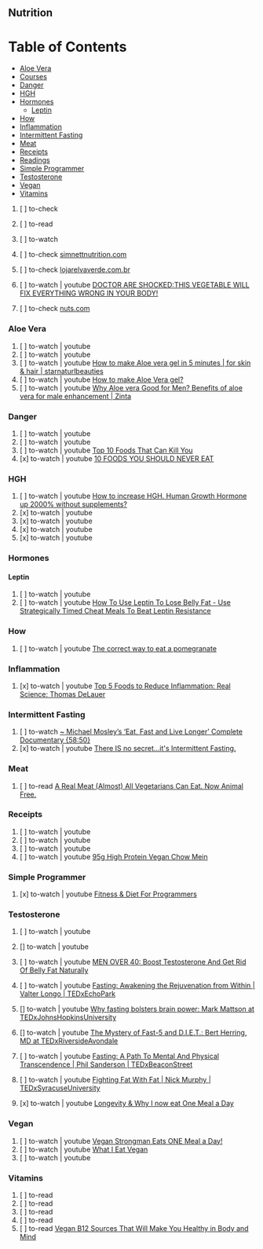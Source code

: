 ## Nutrition

# Table of Contents
<!-- MarkdownTOC depth=4 -->
  - [Aloe Vera](#aloe-vera)
  - [Courses](#courses)
  - [Danger](#danger)
  - [HGH](#hgh)
  - [Hormones](#hormones)
    - [Leptin](#leptin)
  - [How](#how)
  - [Inflammation](#inflammation)
  - [Intermittent Fasting](#intermittent-fasting)
  - [Meat](#meat)
  - [Receipts](#receipts)
  - [Readings](#readings)
  - [Simple Programmer](#simple-programmer)
  - [Testosterone](#testosterone)
  - [Vegan](#vegan)
  - [Vitamins](#vitamins)
<!-- /MarkdownTOC -->

  1. [ ] to-check []()
  1. [ ] to-read []()
  1. [ ] to-watch []()

  1. [ ] to-check [simnettnutrition.com](http://simnettnutrition.com/)
  1. [ ] to-check [lojarelvaverde.com.br](http://www.lojarelvaverde.com.br)

  1. [ ] to-watch | youtube [DOCTOR ARE SHOCKED:THIS VEGETABLE WILL FIX EVERYTHING WRONG IN YOUR BODY!](https://www.youtube.com/watch?v=R3h2HHp9d58)
  1. [ ] to-check [nuts.com](https://nuts.com/)

### Aloe Vera

  1. [ ] to-watch | youtube []()
  1. [ ] to-watch | youtube []()
  1. [ ] to-watch | youtube [How to make Aloe vera gel in 5 minutes | for skin & hair | starnaturlbeauties](https://www.youtube.com/watch?v=pu6aP_UIuxE)
  1. [ ] to-watch | youtube [How to make Aloe Vera gel?](https://www.youtube.com/watch?v=CPjUHfQheX4)
  1. [ ] to-watch | youtube [Why Aloe vera Good for Men? Benefits of aloe vera for male enhancement | Zinta](https://www.youtube.com/watch?v=o6z825WU7E4)

### Danger

  1. [ ] to-watch | youtube []()
  1. [ ] to-watch | youtube []()
  1. [ ] to-watch | youtube [Top 10 Foods That Can Kill You](https://www.youtube.com/watch?v=nuHOK9UegCw)
  1. [x] to-watch | youtube [10 FOODS YOU SHOULD NEVER EAT](https://www.youtube.com/watch?v=A_WqXYbghRw)

### HGH

  1. [ ] to-watch | youtube [How to increase HGH. Human Growth Hormone up 2000% without supplements?](https://www.youtube.com/watch?v=xCg1abJq5ZA)
  1. [x] to-watch | youtube []()
  1. [x] to-watch | youtube []()
  1. [x] to-watch | youtube []()
  1. [x] to-watch | youtube []()

### Hormones

#### Leptin

  1. [ ] to-watch | youtube []()
  1. [ ] to-watch | youtube [How To Use Leptin To Lose Belly Fat - Use Strategically Timed Cheat Meals To Beat Leptin Resistance](https://www.youtube.com/watch?v=KHyLPzBzWQQ)

### How

  1. [ ] to-watch | youtube [The correct way to eat a pomegranate](https://www.youtube.com/watch?v=1iHbSzM63Hs)

### Inflammation

  1. [x] to-watch | youtube [Top 5 Foods to Reduce Inflammation: Real Science: Thomas DeLauer](https://www.youtube.com/watch?v=s1SciCQf4i0)

### Intermittent Fasting

  1. [ ] to-watch [~ Michael Mosley’s ‘Eat, Fast and Live Longer’ Complete Documentary {58:50}](https://vimeo.com/103656060)
  1. [x] to-watch | youtube [There IS no secret...it's Intermittent Fasting.](https://www.youtube.com/watch?v=ue-qz-9ndfM)

### Meat

  1. [ ] to-read [A Real Meat (Almost) All Vegetarians Can Eat. Now Animal Free.](http://bigthink.com/articles/a-real-meat-almost-all-vegetarians-can-eat-now-animal-free)

### Receipts

  1. [ ] to-watch | youtube []()
  1. [ ] to-watch | youtube []()
  1. [ ] to-watch | youtube []()
  1. [ ] to-watch | youtube [95g High Protein Vegan Chow Mein](https://www.youtube.com/watch?v=O1EX27qZl9A)

### Simple Programmer

  1. [x] to-watch | youtube [Fitness & Diet For Programmers](https://www.youtube.com/playlist?list=PLjwWT1Xy3c4XMOX3EyxkjHfI56rPKqtXp)

### Testosterone

  1. [ ] to-watch | youtube []()
  1. [] to-watch | youtube []()

  1. [ ] to-watch | youtube [MEN OVER 40: Boost Testosterone And Get Rid Of Belly Fat Naturally](https://www.youtube.com/watch?v=MFcGCikA2Wo)

  1. [ ] to-watch | youtube [Fasting: Awakening the Rejuvenation from Within | Valter Longo | TEDxEchoPark](https://www.youtube.com/watch?v=dVArDzYynYc)
  1. [] to-watch | youtube [Why fasting bolsters brain power: Mark Mattson at TEDxJohnsHopkinsUniversity](https://www.youtube.com/watch?v=4UkZAwKoCP8&t=8s)
  1. [] to-watch | youtube [The Mystery of Fast-5 and D.I.E.T.: Bert Herring, MD at TEDxRiversideAvondale](https://www.youtube.com/watch?v=xHQbg4xH9lw)
  1. [ ] to-watch | youtube [Fasting: A Path To Mental And Physical Transcendence | Phil Sanderson | TEDxBeaconStreet](https://www.youtube.com/watch?v=IdQgiTPiRYo)

  1. [ ] to-watch | youtube [Fighting Fat With Fat | Nick Murphy | TEDxSyracuseUniversity](https://www.youtube.com/watch?v=uRN9P0dOI6E)


  1. [x] to-watch | youtube [Longevity & Why I now eat One Meal a Day](https://www.youtube.com/watch?v=PKfR6bAXr-c)

### Vegan

  1. [ ] to-watch | youtube [Vegan Strongman Eats ONE Meal a Day!](https://www.youtube.com/watch?v=dR1FCJS8DoM&)
  1. [ ] to-watch | youtube [What I Eat Vegan](https://www.youtube.com/playlist?list=PLRiFBqmvqX1WcA3pAyZtWPqyxmvoOWdva)
  1. [ ] to-watch | youtube []()

### Vitamins

  1. [ ] to-read []()
  1. [ ] to-read []()
  1. [ ] to-read []()
  1. [ ] to-read []()
  1. [ ] to-read [Vegan B12 Sources That Will Make You Healthy in Body and Mind](https://www.peta.org/living/food/vegan-b12-sources-will-make-healthy-body-mind/)
